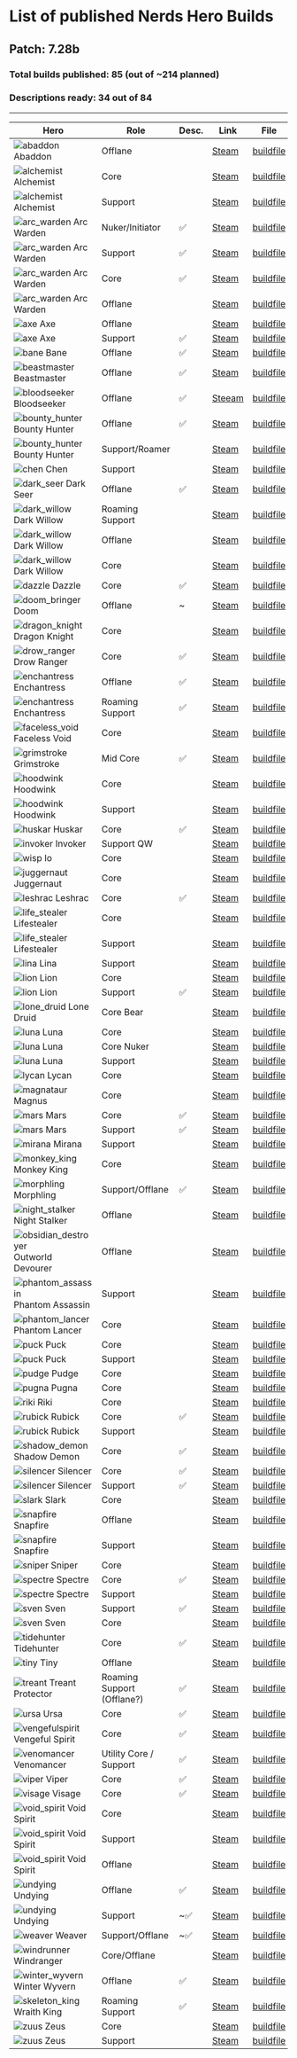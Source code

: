 # List of published Nerds Hero Builds

## Patch: 7.28b

### Total builds published: 85 (out of ~214 planned)

### Descriptions ready: 34 out of 84

---

Hero | Role | Desc. | Link | File
-- | -- | -- | -- | -- 
![abaddon][abaddon] Abaddon | Offlane |  | [Steam](https://steamcommunity.com/sharedfiles/filedetails/?id=1941258158) | [buildfile](builds/abaddon_1576617440.build)
![alchemist][alchemist] Alchemist | Core |  | [Steam](https://steamcommunity.com/sharedfiles/filedetails/?id=1826240453) | [buildfile](builds/alchemist_1533216412.build)
![alchemist][alchemist] Alchemist | Support |  | [Steam](https://steamcommunity.com/sharedfiles/filedetails/?id=2193525854) | [buildfile](builds/alchemist_1576617675.build)
![arc_warden][arc_warden] Arc Warden | Nuker/Initiator | ✅ | [Steam](https://steamcommunity.com/sharedfiles/filedetails/?id=916406164) | [buildfile](builds/arc_warden_1517796471.build)
![arc_warden][arc_warden] Arc Warden | Support | ✅ | [Steam](https://steamcommunity.com/sharedfiles/filedetails/?id=814024669) | [buildfile](builds/arc_warden_1517796629.build)
![arc_warden][arc_warden] Arc Warden | Core | ✅ | [Steam](https://steamcommunity.com/sharedfiles/filedetails/?id=917504030) | [buildfile](builds/arc_warden_1517797391.build)
![arc_warden][arc_warden] Arc Warden | Offlane |  | [Steam](https://steamcommunity.com/sharedfiles/filedetails/?id=1739729044) | [buildfile](builds/arc_warden_1517796471.build)
![axe][axe] Axe | Offlane |  | [Steam](https://steamcommunity.com/sharedfiles/filedetails/?id=1941258331) | [buildfile](builds/axe_1576617452.build)
![axe][axe] Axe | Support | ✅ | [Steam](https://steamcommunity.com/sharedfiles/filedetails/?id=1941305305) | [buildfile](builds/axe_1576617680.build)
![bane][bane] Bane | Offlane | ✅ | [Steam](https://steamcommunity.com/sharedfiles/filedetails/?id=1190692799) | [buildfile](builds/bane_1509773602.build)
![beastmaster][beastmaster] Beastmaster | Offlane | ✅ | [Steam](https://steamcommunity.com/sharedfiles/filedetails/?id=1459274094) | [buildfile](builds/beastmaster_1528952182.build)
![bloodseeker][bloodseeker] Bloodseeker | Offlane | ✅ | [Steeam](https://steamcommunity.com/sharedfiles/filedetails/?id=2213866317) | [buildfile](builds/bloodseeker_1598752443.build)
![bounty_hunter][bounty_hunter] Bounty Hunter | Offlane | ✅ | [Steam](https://steamcommunity.com/sharedfiles/filedetails/?id=1658890909) | [buildfile](builds/bounty_hunter_1549567475.build)
![bounty_hunter][bounty_hunter] Bounty Hunter | Support/Roamer |  | [Steam](https://steamcommunity.com/sharedfiles/filedetails/?id=2345305382) | [buildfile](bounty_hunter_1571101741.build)
![chen][chen] Chen | Support |  | [Steam](https://steamcommunity.com/sharedfiles/filedetails/?id=1288577137) | [buildfile](builds/chen_1515803189.build)
![dark_seer][dark_seer] Dark Seer | Offlane | ✅ | [Steam](https://steamcommunity.com/sharedfiles/filedetails/?id=1575855657) | [buildfile](builds/dark_seer_1543137404.build)
![dark_willow][dark_willow] Dark Willow | Roaming Support |  | [Steam](http://steamcommunity.com/sharedfiles/filedetails/?id=1187400450) | [buildfile](builds/dark_willow_1509497468.build)
![dark_willow][dark_willow] Dark Willow | Offlane |  | [Steam](https://steamcommunity.com/sharedfiles/filedetails/?id=1190695676) | [buildfile](builds/dark_willow_1509628818.build)
![dark_willow][dark_willow] Dark Willow | Core |  | [Steam](https://steamcommunity.com/sharedfiles/filedetails/?id=1396923037) |  [buildfile](builds/dark_willow_1518900620.build)
![dazzle][dazzle] Dazzle | Core | ✅ | [Steam](https://steamcommunity.com/sharedfiles/filedetails/?id=1572131797) | [buildfile](builds/dazzle_1542820864.build)
![doom_bringer][doom_bringer] Doom | Offlane | ~ | [Steam](https://steamcommunity.com/sharedfiles/filedetails/?id=1650678243) | [buildfile](builds/doom_bringer_1513111352.build)
![dragon_knight][dragon_knight] Dragon Knight | Core |  | [Steam](https://steamcommunity.com/sharedfiles/filedetails/?id=1990463880) | [buildfile](builds/dragon_knight_1576617695.build)
![drow_ranger][drow_ranger] Drow Ranger | Core | ✅ | [Steam](https://steamcommunity.com/sharedfiles/filedetails/?id=1584779697) | [buildfile](builds/drow_ranger_1543541907.build)
![enchantress][enchantress] Enchantress | Offlane | ✅ | [Steam](https://steamcommunity.com/sharedfiles/filedetails/?id=704639984) | [buildfile](builds/enchantress_1517795534.build)
![enchantress][enchantress] Enchantress | Roaming Support | ✅ | [Steam](https://steamcommunity.com/sharedfiles/filedetails/?id=782292474) | [buildfile](builds/enchantress_1517796324.build)
![faceless_void][faceless_void] Faceless Void | Core |  | [Steam](https://steamcommunity.com/sharedfiles/filedetails/?id=1879546300) | [buildfile](builds/faceless_void_1570126879.build)
![grimstroke][grimstroke] Grimstroke | Mid Core | ✅ | [Steam](https://steamcommunity.com/sharedfiles/filedetails/?id=1534949762) | [buildfile](builds/grimstroke_1535353295.build)
![hoodwink][hoodwink] Hoodwink | Core |  | [Steam](https://steamcommunity.com/sharedfiles/filedetails/?id=2325313349) | [buildfile](builds/hoodwink_1608269788.build)
![hoodwink][hoodwink] Hoodwink | Support |  | [Steam](https://steamcommunity.com/sharedfiles/filedetails/?id=2325323781) | [buildfile](builds/hoodwink_1608269829.build)
![huskar][huskar] Huskar | Core | ✅ | [Steam](https://steamcommunity.com/sharedfiles/filedetails/?id=1201608892) | [buildfile](builds/huskar_1510741181.build)
![invoker][invoker] Invoker | Support QW |  | [Steam](https://steamcommunity.com/sharedfiles/filedetails/?id=1826258386) | [buildfile](builds/invoker_1564869408.build)
![wisp][wisp] Io | Core |  | [Steam](https://steamcommunity.com/sharedfiles/filedetails/?id=1853146030) | [buildfile](builds/wisp_1558352911.build)
![juggernaut][juggernaut] Juggernaut | Core |  | [Steam](https://steamcommunity.com/sharedfiles/filedetails/?id=1885726258) | [buildfile](builds/juggernaut_1570302806.build)
![leshrac][leshrac] Leshrac | Core | ✅ | [Steam](https://steamcommunity.com/sharedfiles/filedetails/?id=1401022207) | [buildfile](builds/leshrac_1525173582.build)
![life_stealer][life_stealer] Lifestealer | Core |  | [Steam](https://steamcommunity.com/sharedfiles/filedetails/?id=1318136390) | [buildfile](builds/life_stealer_1520015205.build)
![life_stealer][life_stealer] Lifestealer | Support |  | [Steam](https://steamcommunity.com/sharedfiles/filedetails/?id=1922924099) | [buildfile](builds/life_stealer_1574960315.build)
![lina][lina] Lina | Support |  | [Steam](https://steamcommunity.com/sharedfiles/filedetails/?id=1879573325) | [buildfile](lina_1570128822.build)
![lion][lion] Lion | Core |  | [Steam](https://steamcommunity.com/sharedfiles/filedetails/?id=1739757772) | [buildfile](builds/lion_1557685229.build)
![lion][lion] Lion | Support | ✅ | [Steam](https://steamcommunity.com/sharedfiles/filedetails/?id=1352342730) | [buildfile](builds/lion_1522866367.build)
![lone_druid][lone_druid] Lone Druid | Core Bear |  | [Steam](https://steamcommunity.com/sharedfiles/filedetails/?id=1826260173) | [buildfile](builds/lone_druid_1564967821.build)
![luna][luna] Luna | Core | | [Steam](https://steamcommunity.com/sharedfiles/filedetails/?id=1826278888) | [buildfile](builds/luna_1565039095.build)
![luna][luna] Luna | Core Nuker | | [Steam](https://steamcommunity.com/sharedfiles/filedetails/?id=1826272526) | [buildfile](builds/luna_1565038649.build)
![luna][luna] Luna | Support |  | [Steam](https://steamcommunity.com/sharedfiles/filedetails/?id=1826262090) | [buildfile](builds/luna_1550925602.build)
![lycan][lycan] Lycan | Core |  | [Steam](https://steamcommunity.com/sharedfiles/filedetails/?id=1885725635) | [buildfile](builds/lycan_1570651552.build)
![magnataur][magnataur] Magnus | Core |  | [Steam](https://steamcommunity.com/sharedfiles/filedetails/?id=1928873072) | [buildfile](builds/magnataur_1575536994.build)
![mars][mars] Mars | Core | ✅ | [Steam](https://steamcommunity.com/sharedfiles/filedetails/?id=1674151420) | [buildfile](builds/mars_1551812621.build)
![mars][mars] Mars | Support | ✅ | [Steam](https://steamcommunity.com/sharedfiles/filedetails/?id=1674165875) | [buildfile](builds/mars_1551813312.build)
![mirana][mirana] Mirana | Support |  | [Steam](https://steamcommunity.com/sharedfiles/filedetails/?id=1859824958) | [buildfile](builds/mirana_1568051607.build)
![monkey_king][monkey_king] Monkey King | Core |  | [Steam](https://steamcommunity.com/sharedfiles/filedetails/?id=1859824659) | [buildfile](builds/monkey_king_1565584957.build)
![morphling][morphling] Morphling | Support/Offlane | ✅ | [Steam](https://steamcommunity.com/sharedfiles/filedetails/?id=916801192) | [buildfile](builds/morphling_1517800581.build)
![night_stalker][night_stalker] Night Stalker | Offlane |  | [Steam](https://steamcommunity.com/sharedfiles/filedetails/?id=1859825400) | [buildfile](builds/night_stalker_1568122408.build)
![obsidian_destroyer][obsidian_destroyer] Outworld Devourer | Offlane |  | [Steam](https://steamcommunity.com/sharedfiles/filedetails/?id=1885725152) | [buildfile](builds/obsidian_destroyer_1570301605.build)
![phantom_assassin][phantom_assassin] Phantom Assassin | Support |  | [Steam](https://steamcommunity.com/sharedfiles/filedetails/?id=1853144623) | [buildfile](builds/phantom_assassin_1560009568.build)
![phantom_lancer][phantom_lancer] Phantom Lancer | Core |  | [Steam](https://steamcommunity.com/sharedfiles/filedetails/?id=1885724445) | [buildfile](builds/phantom_lancer_1570302386.build)
![puck][puck] Puck | Core |  | [Steam](https://steamcommunity.com/sharedfiles/filedetails/?id=1929848853) | [buildfile](builds/puck_1575644211.build) 
![puck][puck] Puck | Support |  | [Steam](https://steamcommunity.com/sharedfiles/filedetails/?id=1929843422) | [buildfile](builds/puck_1575643754.build) 
![pudge][pudge] Pudge | Core |  | [Steam](https://steamcommunity.com/sharedfiles/filedetails/?id=1750985856) | [buildfile](builds/pudge_1558353431.build)
![pugna][pugna] Pugna | Core |  | [Steam](https://steamcommunity.com/sharedfiles/filedetails/?id=1853143269) | [buildfile](builds/pugna_1565377769.build)
![riki][riki] Riki | Core |  | [Steam](https://steamcommunity.com/sharedfiles/filedetails/?id=1972552037) | [buildfile](builds/riki_1579379755.build)
![rubick][rubick] Rubick | Core | ✅ | [Steam](https://steamcommunity.com/sharedfiles/filedetails/?id=1609326506) | [buildfile](builds/rubick_1544208773.build)
![rubick][rubick] Rubick | Support |  | [Steam](https://steamcommunity.com/sharedfiles/filedetails/?id=1885723430) | [buildfile](builds/rubick_1569375830.build)
![shadow_demon][shadow_demon] Shadow Demon | Core | ✅ | [Steam](https://steamcommunity.com/sharedfiles/filedetails/?id=1609337231) | [buildfile](builds/shadow_demon_1537995516.build)
![silencer][silencer] Silencer | Core | ✅ | [Steam](https://steamcommunity.com/sharedfiles/filedetails/?id=917140515) | [buildfile](builds/silencer_1517799768.build)
![silencer][silencer] Silencer | Support | ✅ | [Steam](https://steamcommunity.com/sharedfiles/filedetails/?id=905824211) | [buildfile](builds/silencer_1517799859.build)
![slark][slark] Slark | Core |  | [Steam](https://steamcommunity.com/sharedfiles/filedetails/?id=1879560305) | [buildfile](slark_1570127907.build)
![snapfire][snapfire] Snapfire | Offlane |  | [Steam](https://steamcommunity.com/sharedfiles/filedetails/?id=1923630478) | [buildfile](builds/snapfire_1574954060.build)
![snapfire][snapfire] Snapfire | Support |  | [Steam](https://steamcommunity.com/sharedfiles/filedetails/?id=1922972240) | [buildfile](builds/snapfire_1574954067.build)
![sniper][sniper] Sniper | Core |  | [Steam](https://steamcommunity.com/sharedfiles/filedetails/?id=1879536271) | [buildfile](builds/sniper_1570126171.build)
![spectre][spectre] Spectre | Core | ✅ | [Steam](https://steamcommunity.com/sharedfiles/filedetails/?id=836049799) | [buildfile](builds/spectre_1517799392.build)
![spectre][spectre] Spectre | Support |  | [Steam](https://steamcommunity.com/sharedfiles/filedetails/?id=1739726188) | [buildfile](builds/spectre_1557683534.build)
![sven][sven] Sven | Support | ✅ | [Steam](https://steamcommunity.com/sharedfiles/filedetails/?id=1594812320) | [buildfile](builds/sven_1534870569.build)
![sven][sven] Sven | Core |  | [Steam](https://steamcommunity.com/sharedfiles/filedetails/?id=2200760947) | [buildfile](builds/sven_1581087361.build)
![tidehunter][tidehunter] Tidehunter | Core | ✅ | [Steam](https://steamcommunity.com/sharedfiles/filedetails/?id=1593487437) | [buildfile](builds/tidehunter_1543397847.build)
![tiny][tiny] Tiny | Offlane |  | [Steam](https://steamcommunity.com/sharedfiles/filedetails/?id=1201609040) | [buildfile](builds/tiny_1510740604.build)
![treant][treant] Treant Protector | Roaming Support (Offlane?) | ✅ | [Steam](https://steamcommunity.com/sharedfiles/filedetails/?id=917506257) | [buildfile](builds/treant_1517797778.build)
![ursa][ursa] Ursa | Core | ✅ | [Steam](https://steamcommunity.com/sharedfiles/filedetails/?id=1472044989) | [buildfile](builds/ursa_1532975264.build)
![vengefulspirit][vengefulspirit] Vengeful Spirit | Core | ✅ | [Steam](http://steamcommunity.com/sharedfiles/filedetails/?id=906051803) | [buildfile](builds/vengefulspirit_1517800254.build)
![venomancer][venomancer] Venomancer | Utility Core / Support | ✅ | [Steam](https://steamcommunity.com/sharedfiles/filedetails/?id=2208403575) | [buildfile](builds/venomancer_1597085007.build)
![viper][viper] Viper | Core | ✅ | [Steam](https://steamcommunity.com/sharedfiles/filedetails/?id=1669280746) | [buildfile](builds/viper_1551201914.build)
![visage][visage] Visage | Core | ✅ | [Steam](http://steamcommunity.com/sharedfiles/filedetails/?id=836044023) | [buildfile](builds/visage_1517798650.build)
![void_spirit][void_spirit] Void Spirit | Core |  | [Steam](https://steamcommunity.com/sharedfiles/filedetails/?id=1921591322) | [buildfile](builds/void_spirit_1574795637.build)
![void_spirit][void_spirit] Void Spirit | Support |  | [Steam](https://steamcommunity.com/sharedfiles/filedetails/?id=1921841646) | [buildfile](builds/void_spirit_1574826440.build)
![void_spirit][void_spirit] Void Spirit | Offlane |  | [Steam](https://steamcommunity.com/sharedfiles/filedetails/?id=1993010761) | [buildfile](builds/void_spirit_1581185057.build)
![undying][undying] Undying | Offlane | ✅ | [Steam](https://steamcommunity.com/sharedfiles/filedetails/?id=2303577168) | [buildfile](builds/undying_1606680476.build)
![undying][undying] Undying | Support | ~✅ | [Steam](https://steamcommunity.com/sharedfiles/filedetails/?id=2303592529) | [buildfile](builds/undying_1606694336.build)
![weaver][weaver] Weaver | Support/Offlane | ~✅ | [Steam](http://steamcommunity.com/sharedfiles/filedetails/?id=814033002) | [buildfile](builds/weaver_1517797555.build)
![windrunner][windrunner] Windranger | Core/Offlane |  | [Steam](https://steamcommunity.com/sharedfiles/filedetails/?id=1885697295) | [buildfile](builds/windrunner_1570301129.build)
![winter_wyvern][winter_wyvern] Winter Wyvern | Offlane | ✅ | [Steam](http://steamcommunity.com/sharedfiles/filedetails/?id=1201608995) | [buildfile](builds/winter_wyvern_1510588707.build)
![skeleton_king][skeleton_king] Wraith King | Roaming Support | ✅ | [Steam](https://steamcommunity.com/sharedfiles/filedetails/?id=1319304803) | [buildfile](builds/skeleton_king_1519942536.build)
![zuus][zuus] Zeus | Core |  | [Steam](https://steamcommunity.com/sharedfiles/filedetails/?id=1826263668) | [buildfile](builds/zuus_1564965385.build)
![zuus][zuus] Zeus | Support |  | [Steam](https://steamcommunity.com/sharedfiles/filedetails/?id=1826265178) | [buildfile](builds/zuus_1564965679.build)


[abaddon]: https://courier.spectral.gg/images/dota/portraits/abaddon.png?size=smallest
[alchemist]: https://courier.spectral.gg/images/dota/portraits/alchemist.png?size=smallest
[arc_warden]: https://courier.spectral.gg/images/dota/portraits/arc_warden.png?size=smallest
[axe]: https://courier.spectral.gg/images/dota/portraits/axe.png?size=smallest
[bane]: https://courier.spectral.gg/images/dota/portraits/bane.png?size=smallest
[beastmaster]: https://courier.spectral.gg/images/dota/portraits/beastmaster.png?size=smallest
[bloodseeker]: https://courier.spectral.gg/images/dota/portraits/bloodseeker.png?size=smallest

[bounty_hunter]: https://courier.spectral.gg/images/dota/portraits/bounty_hunter.png?size=smallest
[chen]: https://courier.spectral.gg/images/dota/portraits/chen.png?size=smallest
[dark_seer]: https://courier.spectral.gg/images/dota/portraits/dark_seer.png?size=smallest
[dark_willow]: https://courier.spectral.gg/images/dota/portraits/dark_willow.png?size=smallest
[dazzle]: https://courier.spectral.gg/images/dota/portraits/dazzle.png?size=smallest
[doom_bringer]: https://courier.spectral.gg/images/dota/portraits/doom_bringer.png?size=smallest
[dragon_knight]: https://courier.spectral.gg/images/dota/portraits/dragon_knight.png?size=smallest
[drow_ranger]: https://courier.spectral.gg/images/dota/portraits/drow_ranger.png?size=smallest
[enchantress]: https://courier.spectral.gg/images/dota/portraits/enchantress.png?size=smallest
[faceless_void]: https://courier.spectral.gg/images/dota/portraits/faceless_void.png?size=smallest
[grimstroke]: https://courier.spectral.gg/images/dota/portraits/grimstroke.png?size=smallest
[invoker]: https://courier.spectral.gg/images/dota/portraits/invoker.png?size=smallest
[hoodwink]: https://courier.spectral.gg/images/dota/portraits/hoodwink.png?size=smallest
[huskar]: https://courier.spectral.gg/images/dota/portraits/huskar.png?size=smallest
[wisp]: https://courier.spectral.gg/images/dota/portraits/wisp.png?size=smallest
[juggernaut]: https://courier.spectral.gg/images/dota/portraits/juggernaut.png?size=smallest
[leshrac]: https://courier.spectral.gg/images/dota/portraits/leshrac.png?size=smallest
[life_stealer]: https://courier.spectral.gg/images/dota/portraits/life_stealer.png?size=smallest
[lina]: https://courier.spectral.gg/images/dota/portraits/lina.png?size=smallest
[lion]: https://courier.spectral.gg/images/dota/portraits/lion.png?size=smallest
[lone_druid]: https://courier.spectral.gg/images/dota/portraits/lone_druid.png?size=smallest
[luna]: https://courier.spectral.gg/images/dota/portraits/luna.png?size=smallest
[lycan]: https://courier.spectral.gg/images/dota/portraits/lycan.png?size=smallest
[magnataur]: https://courier.spectral.gg/images/dota/portraits/magnataur.png?size=smallest
[mars]: https://courier.spectral.gg/images/dota/portraits/mars.png?size=smallest
[mirana]: https://courier.spectral.gg/images/dota/portraits/mirana.png?size=smallest
[monkey_king]: https://courier.spectral.gg/images/dota/portraits/monkey_king.png?size=smallest
[morphling]: https://courier.spectral.gg/images/dota/portraits/morphling.png?size=smallest
[night_stalker]: https://courier.spectral.gg/images/dota/portraits/night_stalker.png?size=smallest
[obsidian_destroyer]: https://courier.spectral.gg/images/dota/portraits/obsidian_destroyer.png?size=smallest
[phantom_assassin]: https://courier.spectral.gg/images/dota/portraits/phantom_assassin.png?size=smallest
[phantom_lancer]: https://courier.spectral.gg/images/dota/portraits/phantom_lancer.png?size=smallest
[puck]: https://courier.spectral.gg/images/dota/portraits/puck.png?size=smallest
[pudge]: https://courier.spectral.gg/images/dota/portraits/pudge.png?size=smallest
[pugna]: https://courier.spectral.gg/images/dota/portraits/pugna.png?size=smallest
[riki]: https://courier.spectral.gg/images/dota/portraits/riki.png?size=smallest
[rubick]: https://courier.spectral.gg/images/dota/portraits/rubick.png?size=smallest
[shadow_demon]: https://courier.spectral.gg/images/dota/portraits/shadow_demon.png?size=smallest
[silencer]: https://courier.spectral.gg/images/dota/portraits/silencer.png?size=smallest
[slark]: https://courier.spectral.gg/images/dota/portraits/slark.png?size=smallest
[snapfire]: https://courier.spectral.gg/images/dota/portraits/snapfire.png?size=smallest
[sniper]: https://courier.spectral.gg/images/dota/portraits/sniper.png?size=smallest
[spectre]: https://courier.spectral.gg/images/dota/portraits/spectre.png?size=smallest
[sven]: https://courier.spectral.gg/images/dota/portraits/sven.png?size=smallest
[tidehunter]: https://courier.spectral.gg/images/dota/portraits/tidehunter.png?size=smallest
[tiny]: https://courier.spectral.gg/images/dota/portraits/tiny.png?size=smallest
[treant]: https://courier.spectral.gg/images/dota/portraits/treant.png?size=smallest
[ursa]: https://courier.spectral.gg/images/dota/portraits/ursa.png?size=smallest
[vengefulspirit]: https://courier.spectral.gg/images/dota/portraits/vengefulspirit.png?size=smallest
[venomancer]: https://courier.spectral.gg/images/dota/portraits/venomancer.png?size=smallest
[viper]: https://courier.spectral.gg/images/dota/portraits/viper.png?size=smallest
[visage]: https://courier.spectral.gg/images/dota/portraits/visage.png?size=smallest
[void_spirit]: https://courier.spectral.gg/images/dota/portraits/void_spirit.png?size=smallest
[undying]: https://courier.spectral.gg/images/dota/portraits/undying.png?size=smallest
[weaver]: https://courier.spectral.gg/images/dota/portraits/weaver.png?size=smallest
[windrunner]: https://courier.spectral.gg/images/dota/portraits/windrunner.png?size=smallest
[winter_wyvern]: https://courier.spectral.gg/images/dota/portraits/winter_wyvern.png?size=smallest
[skeleton_king]: https://courier.spectral.gg/images/dota/portraits/skeleton_king.png?size=smallest
[zuus]: https://courier.spectral.gg/images/dota/portraits/zuus.png?size=smallest
